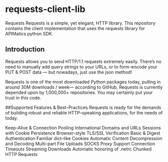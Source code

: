 # requests-client-lib
Requests
Requests is a simple, yet elegant, HTTP library.
This repository contains the client implementation that uses the requests library for APIMatics python SDK.

## Introduction
Requests allows you to send HTTP/1.1 requests extremely easily. There’s no need to manually add query strings to your URLs, or to form-encode your PUT & POST data — but nowadays, just use the json method!

Requests is one of the most downloaded Python packages today, pulling in around 30M downloads / week— according to GitHub, Requests is currently depended upon by 1,000,000+ repositories. You may certainly put your trust in this code.

##Supported Features & Best–Practices
Requests is ready for the demands of building robust and reliable HTTP–speaking applications, for the needs of today.

Keep-Alive & Connection Pooling
International Domains and URLs
Sessions with Cookie Persistence
Browser-style TLS/SSL Verification
Basic & Digest Authentication
Familiar dict–like Cookies
Automatic Content Decompression and Decoding
Multi-part File Uploads
SOCKS Proxy Support
Connection Timeouts
Streaming Downloads
Automatic honoring of .netrc
Chunked HTTP Requests
